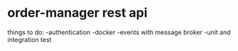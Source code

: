 # order-manager rest api

 things to do:
 -authentication
 -docker
 -events with message broker
 -unit and integration test
